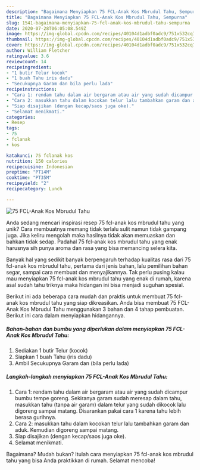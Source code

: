 ```yaml
---
description: "Bagaimana Menyiapkan 75 FCL-Anak Kos Mbrudul Tahu, Sempurna"
title: "Bagaimana Menyiapkan 75 FCL-Anak Kos Mbrudul Tahu, Sempurna"
slug: 1541-bagaimana-menyiapkan-75-fcl-anak-kos-mbrudul-tahu-sempurna
date: 2020-07-28T06:05:08.549Z
image: https://img-global.cpcdn.com/recipes/40104d1adbf0adc9/751x532cq70/75-fcl-anak-kos-mbrudul-tahu-foto-resep-utama.jpg
thumbnail: https://img-global.cpcdn.com/recipes/40104d1adbf0adc9/751x532cq70/75-fcl-anak-kos-mbrudul-tahu-foto-resep-utama.jpg
cover: https://img-global.cpcdn.com/recipes/40104d1adbf0adc9/751x532cq70/75-fcl-anak-kos-mbrudul-tahu-foto-resep-utama.jpg
author: William Fletcher
ratingvalue: 3.6
reviewcount: 14
recipeingredient:
- "1 butir Telur kocok"
- "1 buah Tahu iris dadu"
- "Secukupnya Garam dan bila perlu lada"
recipeinstructions:
- "Cara 1: rendam tahu dalam air bergaram atau air yang sudah dicampur bumbu tempe goreng. Sekiranya garam sudah meresap dalam tahu, masukkan tahu (tanpa air garam) dalam telur yang sudah dikocok lalu digoreng sampai matang. Disarankan pakai cara 1 karena tahu lebih berasa gurihnya."
- "Cara 2: masukkan tahu dalam kocokan telur lalu tambahkan garam dan aduk. Kemudian digoreng sampai matang."
- "Siap disajikan (dengan kecap/saos juga oke)."
- "Selamat menikmati."
categories:
- Resep
tags:
- 75
- fclanak
- kos

katakunci: 75 fclanak kos 
nutrition: 150 calories
recipecuisine: Indonesian
preptime: "PT14M"
cooktime: "PT35M"
recipeyield: "2"
recipecategory: Lunch

---
```



![75 FCL-Anak Kos Mbrudul Tahu](https://img-global.cpcdn.com/recipes/40104d1adbf0adc9/751x532cq70/75-fcl-anak-kos-mbrudul-tahu-foto-resep-utama.jpg)

Anda sedang mencari inspirasi resep 75 fcl-anak kos mbrudul tahu yang unik? Cara membuatnya memang tidak terlalu sulit namun tidak gampang juga. Jika keliru mengolah maka hasilnya tidak akan memuaskan dan bahkan tidak sedap. Padahal 75 fcl-anak kos mbrudul tahu yang enak harusnya sih punya aroma dan rasa yang bisa memancing selera kita.

Banyak hal yang sedikit banyak berpengaruh terhadap kualitas rasa dari 75 fcl-anak kos mbrudul tahu, pertama dari jenis bahan, lalu pemilihan bahan segar, sampai cara membuat dan menyajikannya. Tak perlu pusing kalau mau menyiapkan 75 fcl-anak kos mbrudul tahu yang enak di rumah, karena asal sudah tahu triknya maka hidangan ini bisa menjadi suguhan spesial.




Berikut ini ada beberapa cara mudah dan praktis untuk membuat 75 fcl-anak kos mbrudul tahu yang siap dikreasikan. Anda bisa membuat 75 FCL-Anak Kos Mbrudul Tahu menggunakan 3 bahan dan 4 tahap pembuatan. Berikut ini cara dalam menyiapkan hidangannya.

<!--inarticleads1-->

##### Bahan-bahan dan bumbu yang diperlukan dalam menyiapkan 75 FCL-Anak Kos Mbrudul Tahu:

1. Sediakan 1 butir Telur (kocok)
1. Siapkan 1 buah Tahu (iris dadu)
1. Ambil Secukupnya Garam dan (bila perlu lada)




<!--inarticleads2-->

##### Langkah-langkah menyiapkan 75 FCL-Anak Kos Mbrudul Tahu:

1. Cara 1: rendam tahu dalam air bergaram atau air yang sudah dicampur bumbu tempe goreng. Sekiranya garam sudah meresap dalam tahu, masukkan tahu (tanpa air garam) dalam telur yang sudah dikocok lalu digoreng sampai matang. Disarankan pakai cara 1 karena tahu lebih berasa gurihnya.
1. Cara 2: masukkan tahu dalam kocokan telur lalu tambahkan garam dan aduk. Kemudian digoreng sampai matang.
1. Siap disajikan (dengan kecap/saos juga oke).
1. Selamat menikmati.




Bagaimana? Mudah bukan? Itulah cara menyiapkan 75 fcl-anak kos mbrudul tahu yang bisa Anda praktikkan di rumah. Selamat mencoba!
